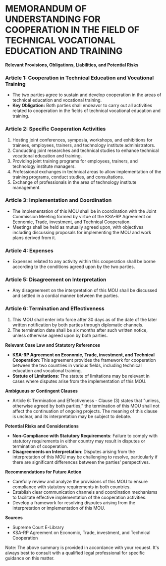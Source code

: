 **MEMORANDUM OF UNDERSTANDING FOR COOPERATION IN THE FIELD OF TECHNICAL VOCATIONAL EDUCATION AND TRAINING**
=============================================

**Relevant Provisions, Obligations, Liabilities, and Potential Risks**

### Article 1: Cooperation in Technical Education and Vocational Training

*   The two parties agree to sustain and develop cooperation in the areas of technical education and vocational training.
*   **Key Obligation:** Both parties shall endeavor to carry out all activities related to cooperation in the fields of technical vocational education and training.

### Article 2: Specific Cooperation Activities

1.  Hosting joint conferences, symposia, workshops, and exhibitions for trainees, employees, trainers, and technology institute administrators.
2.  Conducting joint researches and technical studies to enhance technical vocational education and training.
3.  Providing joint training programs for employees, trainers, and technology institute managers.
4.  Professional exchanges in technical areas to allow implementation of the training programs, conduct studies, and consultations.
5.  Exchange of professionals in the area of technology institute management.

### Article 3: Implementation and Coordination

*   The implementation of this MOU shall be in coordination with the Joint Commission Meeting formed by virtue of the KSA-RP Agreement on Economic, Trade, investment, and Technical Cooperation.
*   Meetings shall be held as mutually agreed upon, with objectives including discussing proposals for implementing the MOU and work plans derived from it.

### Article 4: Expenses

*   Expenses related to any activity within this cooperation shall be borne according to the conditions agreed upon by the two parties.

### Article 5: Disagreement on Interpretation

*   Any disagreement on the interpretation of this MOU shall be discussed and settled in a cordial manner between the parties.

### Article 6: Termination and Effectiveness

1.  This MOU shall enter into force after 30 days as of the date of the later written notification by both parties through diplomatic channels.
2.  The termination date shall be six months after such written notice, unless otherwise agreed upon by both parties.

**Relevant Case Law and Statutory References**

*   **KSA-RP Agreement on Economic, Trade, investment, and Technical Cooperation**: This agreement provides the framework for cooperation between the two countries in various fields, including technical education and vocational training.
*   **Statute of Limitations**: The statute of limitations may be relevant in cases where disputes arise from the implementation of this MOU.

**Ambiguous or Contingent Clauses**

*   Article 6: Termination and Effectiveness - Clause (3) states that "unless, otherwise agreed by both parties," the termination of this MOU shall not affect the continuation of ongoing projects. The meaning of this clause is unclear, and its interpretation may be subject to debate.

**Potential Risks and Considerations**

*   **Non-Compliance with Statutory Requirements**: Failure to comply with statutory requirements in either country may result in disputes or termination of cooperation.
*   **Disagreements on Interpretation**: Disputes arising from the interpretation of this MOU may be challenging to resolve, particularly if there are significant differences between the parties' perspectives.

**Recommendations for Future Action**

*   Carefully review and analyze the provisions of this MOU to ensure compliance with statutory requirements in both countries.
*   Establish clear communication channels and coordination mechanisms to facilitate effective implementation of the cooperation activities.
*   Develop a framework for resolving disputes arising from the interpretation or implementation of this MOU.

**Sources**

*   Supreme Court E-Library
*   KSA-RP Agreement on Economic, Trade, investment, and Technical Cooperation

Note: The above summary is provided in accordance with your request. It's always best to consult with a qualified legal professional for specific guidance on this matter.